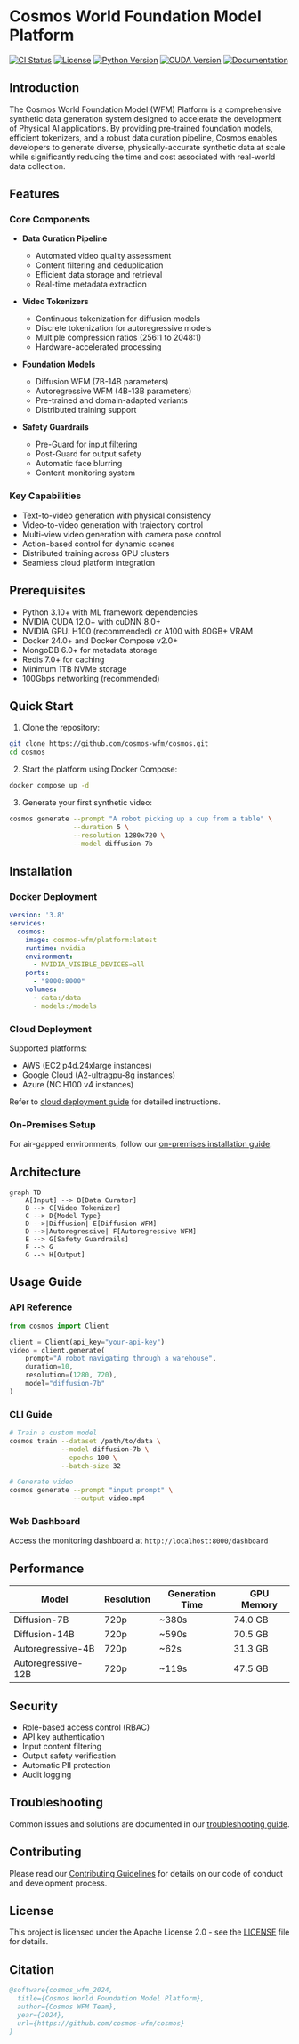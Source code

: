 # Cosmos World Foundation Model Platform

[![CI Status](https://github.com/cosmos-wfm/cosmos/workflows/CI/badge.svg)](https://github.com/cosmos-wfm/cosmos/actions)
[![License](https://img.shields.io/badge/license-Apache%202.0-blue.svg)](LICENSE)
[![Python Version](https://img.shields.io/badge/python-3.10%2B-blue.svg)](https://www.python.org/downloads/)
[![CUDA Version](https://img.shields.io/badge/cuda-12.0%2B-green.svg)](https://developer.nvidia.com/cuda-downloads)
[![Documentation](https://img.shields.io/badge/docs-latest-brightgreen.svg)](https://docs.cosmos-wfm.ai)

## Introduction

The Cosmos World Foundation Model (WFM) Platform is a comprehensive synthetic data generation system designed to accelerate the development of Physical AI applications. By providing pre-trained foundation models, efficient tokenizers, and a robust data curation pipeline, Cosmos enables developers to generate diverse, physically-accurate synthetic data at scale while significantly reducing the time and cost associated with real-world data collection.

## Features

### Core Components
- **Data Curation Pipeline**
  - Automated video quality assessment
  - Content filtering and deduplication
  - Efficient data storage and retrieval
  - Real-time metadata extraction

- **Video Tokenizers**
  - Continuous tokenization for diffusion models
  - Discrete tokenization for autoregressive models
  - Multiple compression ratios (256:1 to 2048:1)
  - Hardware-accelerated processing

- **Foundation Models**
  - Diffusion WFM (7B-14B parameters)
  - Autoregressive WFM (4B-13B parameters)
  - Pre-trained and domain-adapted variants
  - Distributed training support

- **Safety Guardrails**
  - Pre-Guard for input filtering
  - Post-Guard for output safety
  - Automatic face blurring
  - Content monitoring system

### Key Capabilities
- Text-to-video generation with physical consistency
- Video-to-video generation with trajectory control
- Multi-view video generation with camera pose control
- Action-based control for dynamic scenes
- Distributed training across GPU clusters
- Seamless cloud platform integration

## Prerequisites

- Python 3.10+ with ML framework dependencies
- NVIDIA CUDA 12.0+ with cuDNN 8.0+
- NVIDIA GPU: H100 (recommended) or A100 with 80GB+ VRAM
- Docker 24.0+ and Docker Compose v2.0+
- MongoDB 6.0+ for metadata storage
- Redis 7.0+ for caching
- Minimum 1TB NVMe storage
- 100Gbps networking (recommended)

## Quick Start

1. Clone the repository:
```bash
git clone https://github.com/cosmos-wfm/cosmos.git
cd cosmos
```

2. Start the platform using Docker Compose:
```bash
docker compose up -d
```

3. Generate your first synthetic video:
```bash
cosmos generate --prompt "A robot picking up a cup from a table" \
                --duration 5 \
                --resolution 1280x720 \
                --model diffusion-7b
```

## Installation

### Docker Deployment

```yaml
version: '3.8'
services:
  cosmos:
    image: cosmos-wfm/platform:latest
    runtime: nvidia
    environment:
      - NVIDIA_VISIBLE_DEVICES=all
    ports:
      - "8000:8000"
    volumes:
      - data:/data
      - models:/models
```

### Cloud Deployment

Supported platforms:
- AWS (EC2 p4d.24xlarge instances)
- Google Cloud (A2-ultragpu-8g instances)
- Azure (NC H100 v4 instances)

Refer to [cloud deployment guide](docs/deployment/cloud.md) for detailed instructions.

### On-Premises Setup

For air-gapped environments, follow our [on-premises installation guide](docs/deployment/on-premises.md).

## Architecture

```mermaid
graph TD
    A[Input] --> B[Data Curator]
    B --> C[Video Tokenizer]
    C --> D{Model Type}
    D -->|Diffusion| E[Diffusion WFM]
    D -->|Autoregressive| F[Autoregressive WFM]
    E --> G[Safety Guardrails]
    F --> G
    G --> H[Output]
```

## Usage Guide

### API Reference

```python
from cosmos import Client

client = Client(api_key="your-api-key")
video = client.generate(
    prompt="A robot navigating through a warehouse",
    duration=10,
    resolution=(1280, 720),
    model="diffusion-7b"
)
```

### CLI Guide

```bash
# Train a custom model
cosmos train --dataset /path/to/data \
             --model diffusion-7b \
             --epochs 100 \
             --batch-size 32

# Generate video
cosmos generate --prompt "input prompt" \
                --output video.mp4
```

### Web Dashboard

Access the monitoring dashboard at `http://localhost:8000/dashboard`

## Performance

| Model | Resolution | Generation Time | GPU Memory |
|-------|------------|----------------|------------|
| Diffusion-7B | 720p | ~380s | 74.0 GB |
| Diffusion-14B | 720p | ~590s | 70.5 GB |
| Autoregressive-4B | 720p | ~62s | 31.3 GB |
| Autoregressive-12B | 720p | ~119s | 47.5 GB |

## Security

- Role-based access control (RBAC)
- API key authentication
- Input content filtering
- Output safety verification
- Automatic PII protection
- Audit logging

## Troubleshooting

Common issues and solutions are documented in our [troubleshooting guide](docs/troubleshooting.md).

## Contributing

Please read our [Contributing Guidelines](CONTRIBUTING.md) for details on our code of conduct and development process.

## License

This project is licensed under the Apache License 2.0 - see the [LICENSE](LICENSE) file for details.

## Citation

```bibtex
@software{cosmos_wfm_2024,
  title={Cosmos World Foundation Model Platform},
  author={Cosmos WFM Team},
  year={2024},
  url={https://github.com/cosmos-wfm/cosmos}
}
```
